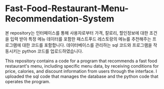 # Fast-Food-Restaurant-Menu-Recommendation-System

본 repository는 인터페이스를 통해 사용자로부터 가격, 칼로리, 할인정보에 대한 조건을 입력 받아 특정 메뉴 데이터를 포함한 패스트푸드 레스토랑의 메뉴를 추천해주는 프로그램에 대한 코드를 포함합니다. 데이터베이스를 관리하는 sql 코드와 프로그램을 작동시키는 python 코드를 업로드하였습니다. 

This repository contains a code for a program that recommends a fast food restaurant's menu, including specific menu data, by receiving conditions for price, calories, and discount information from users through the interface. I uploaded the sql code that manages the database and the python code that operates the program.
